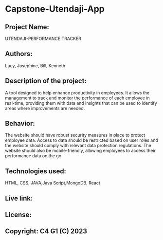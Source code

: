 # Capstone-Utendaji-App
## Project Name: 
UTENDAJI-PERFORMANCE TRACKER

## Authors: 
Lucy, Josephine, Bill, Kenneth

## Description of the project: 
A tool designed to help enhance productivity in employees. It allows the management to track and monitor the performance of each employee in real-time, providing them with data and insights that can be used to identify areas where improvements are needed.

## Behavior: 
The website should have robust security measures in place to protect employee data. Access to data should be restricted based on user roles and the website should comply with relevant data protection regulations. The website should also be mobile-friendly, allowing employees to access their performance data on the go.

## Technologies used: 
HTML, CSS, JAVA,Java Script,MongoDB, React  

## Live link:

## License:

## Copyright: C4 G1 (C) 2023




